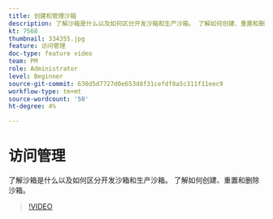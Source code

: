 ```yaml
---
title: 创建和管理沙箱
description: 了解沙箱是什么以及如何区分开发沙箱和生产沙箱。 了解如何创建、重置和删除沙箱。
kt: 7568
thumbnail: 334355.jpg
feature: 访问管理
doc-type: feature video
team: PM
role: Administrator
level: Beginner
source-git-commit: 638d5d7727d0e653d8f31cefdf8a5c311f11eec9
workflow-type: tm+mt
source-wordcount: '50'
ht-degree: 4%

---
```


# 访问管理

了解沙箱是什么以及如何区分开发沙箱和生产沙箱。 了解如何创建、重置和删除沙箱。

>[!VIDEO](https://video.tv.adobe.com/v/334355?quality=12)
